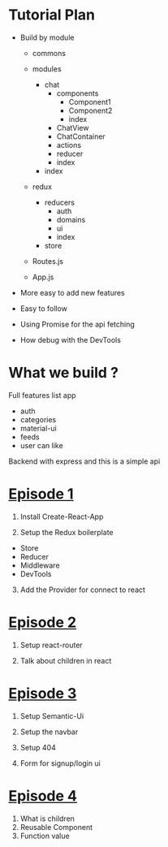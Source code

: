 # Tutorial Plan

- Build by module

  - commons

  - modules
    - chat
      - components
        - Component1
        - Component2
        - index
      - ChatView
      - ChatContainer
      - actions
      - reducer
      - index
    - index
  - redux
    - reducers
      - auth
      - domains
      - ui
      - index
    - store

  - Routes.js
  - App.js

- More easy to add new features
- Easy to follow

- Using Promise for the api fetching
- How debug with the DevTools

# What we build ?

Full features list app

  - auth
  - categories
  - material-ui
  - feeds
  - user can like

Backend with express and this is a simple api

# [Episode 1](https://www.youtube.com/watch?v=kkNNkatU4MQ&index=1&list=PLzQWIQOqeUSMt6kTZnX5nY682Kd_ZyHJW)

1. Install Create-React-App

2. Setup the Redux boilerplate
  - Store
  - Reducer
  - Middleware
  - DevTools

3. Add the Provider for connect to react

# [Episode 2](https://www.youtube.com/watch?v=5RBi1-LAWoc&index=2&list=PLzQWIQOqeUSMt6kTZnX5nY682Kd_ZyHJW)

1. Setup react-router

2. Talk about children in react

# [Episode 3](https://www.youtube.com/watch?v=5Bytq6LNDO4&list=PLzQWIQOqeUSMt6kTZnX5nY682Kd_ZyHJW&index=3)

1. Setup Semantic-Ui

2. Setup the navbar

3. Setup 404

3. Form for signup/login ui

# [Episode 4](https://www.youtube.com/watch?v=kFArZ5SnuRE&index=4&list=PLzQWIQOqeUSMt6kTZnX5nY682Kd_ZyHJW)

1. What is children
2. Reusable Component
3. Function value
